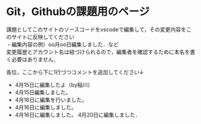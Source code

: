 # Git，Githubの課題用のページ

課題としてこのサイトのソースコードをvscodeで編集して，その変更内容をこのサイトに反映してください  
・編集内容の例）oo月oo日編集しました．など  
変更履歴とアカウント名は紐づけられるので，編集者を確認するために本名を書く必要はありません．

各位，ここから下に1行づつコメントを追加してください↓


- 4月15日に編集したよ（by稲川）
- 4月15日編集しました。
- 4月16日に編集を行いました。
- 4月16日に編集しました。
- 4月16日に編集しました。
  4月20日に編集しました．
  